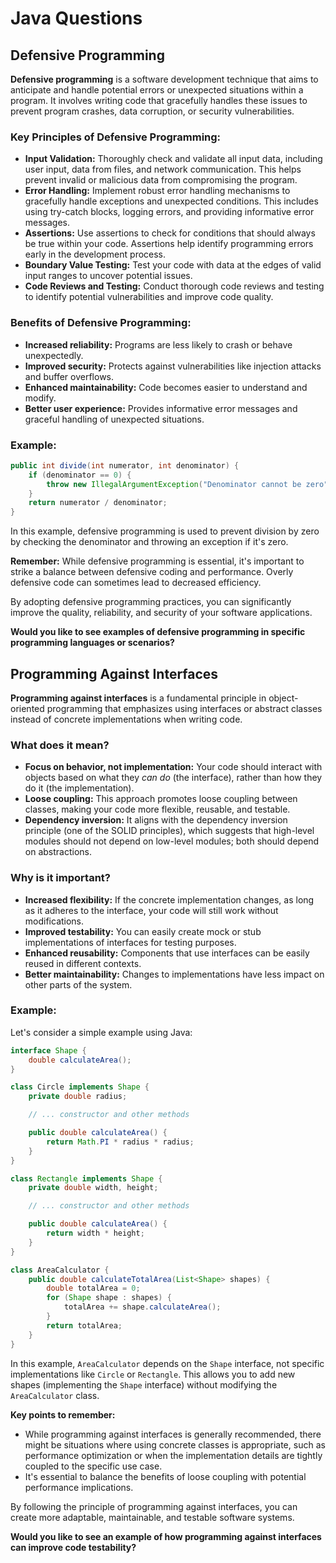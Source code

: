 # Java Questions 
## Defensive Programming

**Defensive programming** is a software development technique that aims to anticipate and handle potential errors or unexpected situations within a program. It involves writing code that gracefully handles these issues to prevent program crashes, data corruption, or security vulnerabilities.

### Key Principles of Defensive Programming:

* **Input Validation:** Thoroughly check and validate all input data, including user input, data from files, and network communication. This helps prevent invalid or malicious data from compromising the program.
* **Error Handling:** Implement robust error handling mechanisms to gracefully handle exceptions and unexpected conditions. This includes using try-catch blocks, logging errors, and providing informative error messages.
* **Assertions:** Use assertions to check for conditions that should always be true within your code. Assertions help identify programming errors early in the development process.
* **Boundary Value Testing:** Test your code with data at the edges of valid input ranges to uncover potential issues.
* **Code Reviews and Testing:** Conduct thorough code reviews and testing to identify potential vulnerabilities and improve code quality.

### Benefits of Defensive Programming:

* **Increased reliability:** Programs are less likely to crash or behave unexpectedly.
* **Improved security:** Protects against vulnerabilities like injection attacks and buffer overflows.
* **Enhanced maintainability:** Code becomes easier to understand and modify.
* **Better user experience:** Provides informative error messages and graceful handling of unexpected situations.

### Example:

```java
public int divide(int numerator, int denominator) {
    if (denominator == 0) {
        throw new IllegalArgumentException("Denominator cannot be zero");
    }
    return numerator / denominator;
}
```

In this example, defensive programming is used to prevent division by zero by checking the denominator and throwing an exception if it's zero.

**Remember:** While defensive programming is essential, it's important to strike a balance between defensive coding and performance. Overly defensive code can sometimes lead to decreased efficiency.

By adopting defensive programming practices, you can significantly improve the quality, reliability, and security of your software applications.
 
**Would you like to see examples of defensive programming in specific programming languages or scenarios?**

## Programming Against Interfaces

**Programming against interfaces** is a fundamental principle in object-oriented programming that emphasizes using interfaces or abstract classes instead of concrete implementations when writing code.

### What does it mean?

* **Focus on behavior, not implementation:** Your code should interact with objects based on what they *can do* (the interface), rather than how they do it (the implementation).
* **Loose coupling:** This approach promotes loose coupling between classes, making your code more flexible, reusable, and testable.
* **Dependency inversion:** It aligns with the dependency inversion principle (one of the SOLID principles), which suggests that high-level modules should not depend on low-level modules; both should depend on abstractions.

### Why is it important?

* **Increased flexibility:** If the concrete implementation changes, as long as it adheres to the interface, your code will still work without modifications.
* **Improved testability:** You can easily create mock or stub implementations of interfaces for testing purposes.
* **Enhanced reusability:** Components that use interfaces can be easily reused in different contexts.
* **Better maintainability:** Changes to implementations have less impact on other parts of the system.

### Example:

Let's consider a simple example using Java:

```java
interface Shape {
    double calculateArea();
}

class Circle implements Shape {
    private double radius;

    // ... constructor and other methods

    public double calculateArea() {
        return Math.PI * radius * radius;
    }
}

class Rectangle implements Shape {
    private double width, height;

    // ... constructor and other methods

    public double calculateArea() {
        return width * height;
    }
}

class AreaCalculator {
    public double calculateTotalArea(List<Shape> shapes) {
        double totalArea = 0;
        for (Shape shape : shapes) {
            totalArea += shape.calculateArea();
        }
        return totalArea;
    }
}
```

In this example, `AreaCalculator` depends on the `Shape` interface, not specific implementations like `Circle` or `Rectangle`. This allows you to add new shapes (implementing the `Shape` interface) without modifying the `AreaCalculator` class.

**Key points to remember:**

* While programming against interfaces is generally recommended, there might be situations where using concrete classes is appropriate, such as performance optimization or when the implementation details are tightly coupled to the specific use case.
* It's essential to balance the benefits of loose coupling with potential performance implications.

By following the principle of programming against interfaces, you can create more adaptable, maintainable, and testable software systems.
 
**Would you like to see an example of how programming against interfaces can improve code testability?**

